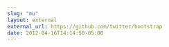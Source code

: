 ```yaml
---
slug: "mu"
layout: external
external_url: https://github.com/twitter/bootstrap
date: 2012-04-16T14:14:50-05:00
---
```

